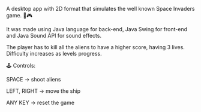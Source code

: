 A desktop app with 2D format that simulates the well known Space Invaders game. 👾🎮

It was made using Java language for back-end, Java Swing for front-end and Java Sound API for sound effects.

The player has to kill all the aliens to have a higher score, having 3 lives. Difficulty increases as levels progress.

🕹  Controls:

SPACE -> shoot aliens

LEFT, RIGHT -> move the ship

ANY KEY -> reset the game
